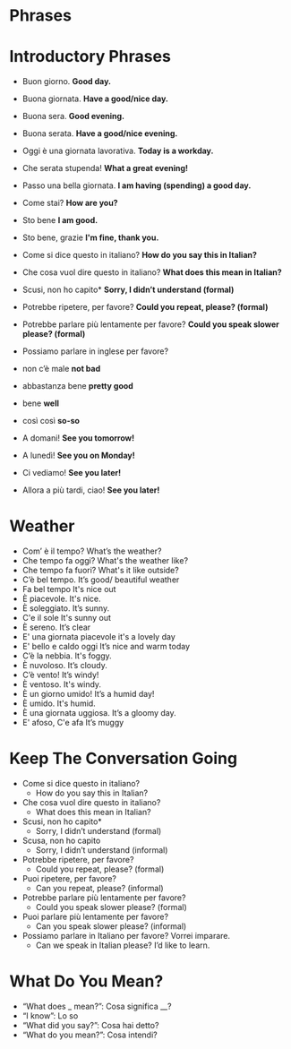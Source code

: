 
# **Phrases**

# Introductory Phrases

-   Buon giorno. **Good day.**

-   Buona giornata. **Have a good/nice day.**

-   Buona sera. **Good evening.**

-   Buona serata. **Have a good/nice evening.**

-   Oggi è una giornata lavorativa. **Today is a workday.**

-   Che serata stupenda! **What a great evening!**

-   Passo una bella giornata. **I am having (spending) a good day.**

- Come stai? **How are you?**
- Sto bene   **I am good.**
- Sto bene, grazie    **I'm fine, thank you.**

- Come si dice questo in italiano?  **How do you say this in Italian?**
- Che cosa vuol dire questo in italiano?  **What does this mean in Italian?**
- Scusi, non ho capito*   **Sorry, I didn’t understand (formal)**
- Potrebbe ripetere, per favore?  **Could you repeat, please? (formal)**
- Potrebbe parlare più lentamente per favore? **Could you speak slower please? (formal)**
 - Possiamo parlare in inglese per favore? 

- non c’è male **not bad**
- abbastanza bene **pretty good**
- bene **well**
- così così **so-so**

- A domani!    **See you tomorrow!**
- A lunedì!    **See you on Monday!**
- Ci vediamo!   **See you later!**
- Allora a più tardi, ciao!    **See you later!**

# Weather 

- Com’ è il tempo?	What’s the weather?
- Che tempo fa oggi?	What's the weather like?
- Che tempo fa fuori?	What's it like outside?
- C’è bel tempo.	It’s good/ beautiful weather
- Fa bel tempo	It's nice out
- È piacevole.	It's nice.
- È soleggiato.	It’s sunny.
- C'e il sole	It's sunny out
- È sereno.	It’s clear
- E' una giornata piacevole	it's a lovely day
- E' bello e caldo oggi	It’s nice and warm today
- C’è la nebbia.	It's foggy.
- È nuvoloso.	It’s cloudy.
- C’è vento!	It’s windy!
- È ventoso.	It's windy.
- È un giorno umido!	It’s a humid day!
- È umido.	It's humid.
- È una giornata uggiosa.	It’s a gloomy day.
- E' afoso, C'e afa	It’s muggy

# Keep The Conversation Going 

- Come si dice questo in italiano?	
   - How do you say this in Italian?
- Che cosa vuol dire questo in italiano?	
   - What does this mean in Italian?
- Scusi, non ho capito*   
    - Sorry, I didn’t understand (formal)
- Scusa, non ho capito   
   - Sorry, I didn’t understand (informal)
- Potrebbe ripetere, per favore?  
   - Could you repeat, please? (formal)
- Puoi ripetere, per favore? 
   -  Can you repeat, please? (informal)
- Potrebbe parlare più lentamente per favore? 
    - Could you speak slower please? (formal)
- Puoi parlare più lentamente per favore?  
   - Can you speak slower please? (informal)
- Possiamo parlare in Italiano per favore? Vorrei imparare. 
   - Can we speak in Italian please? I’d like to learn.

# What Do You Mean?
- “What does _ mean?”: Cosa significa __?
- “I know”: Lo so
- “What did you say?”: Cosa hai detto?
- “What do you mean?”: Cosa intendi?

